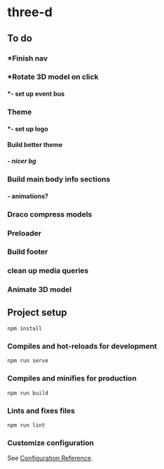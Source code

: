 # three-d

## To do
### *Finish nav
### *Rotate 3D model on click
#### *- set up event bus
### Theme 
#### *- set up logo
#### Build better theme
##### - nicer bg
### Build main body info sections
#### - animations?
### Draco compress models
### Preloader 
### Build footer
### clean up media queries
### Animate 3D model

## Project setup
```
npm install
```

### Compiles and hot-reloads for development
```
npm run serve
```

### Compiles and minifies for production
```
npm run build
```

### Lints and fixes files
```
npm run lint
```

### Customize configuration
See [Configuration Reference](https://cli.vuejs.org/config/).
